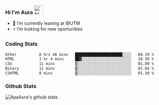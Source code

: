 ### Hi I'm Aura <img src="https://user-images.githubusercontent.com/1303154/88677602-1635ba80-d120-11ea-84d8-d263ba5fc3c0.gif" width="28px" alt="hi">

- 🔭 I’m currently leaning at @UTM
- ⚡ I’m looking for new oportunities


### Coding Stats

<!--START_SECTION:waka-->

```txt
Other          8 hrs 46 mins   █████████████████████░░░░   84.19 %
HTML           1 hr 4 mins     ██▓░░░░░░░░░░░░░░░░░░░░░░   10.39 %
CSS            11 mins         ▒░░░░░░░░░░░░░░░░░░░░░░░░   01.89 %
Binary         11 mins         ▒░░░░░░░░░░░░░░░░░░░░░░░░   01.84 %
CSHTML         8 mins          ▒░░░░░░░░░░░░░░░░░░░░░░░░   01.30 %
```

<!--END_SECTION:waka-->

### Github Stats

![ApaAura's github stats](https://github-readme-stats.vercel.app/api?username=ApaAura&count_private=true&theme=tokyonight&hide=contribs,prs)
